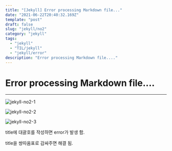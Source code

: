 ```yaml
---
title: "[Jekyll] Error processing Markdown file..."
date: "2021-06-22T20:40:32.169Z"
template: "post"
draft: false
slug: "jekyll/no2"
category: "jekyll"
tags:
  - "jekyll"
  - "TIL/jekyll"
  - "jekyll/error"
description: "Error processing Markdown file...."
---
```


# Error processing Markdown file....
- - - - 


![jekyll-no2-1](/media/jekyll/no2/jekyll-no2-1.png)

![jekyll-no2-2](/media/jekyll/no2/jekyll-no2-2.png)

![jekyll-no2-3](/media/jekyll/no2/jekyll-no2-3.png)


title에 대괄호를 작성하면 error가 발생 함.

title을 쌍따옴표로 감싸주면 해결 됨.
